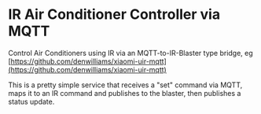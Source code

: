 # IR Air Conditioner Controller via MQTT

Control Air Conditioners using IR via an MQTT-to-IR-Blaster type bridge, eg [https://github.com/denwilliams/xiaomi-uir-mqtt](https://github.com/denwilliams/xiaomi-uir-mqtt)

This is a pretty simple service that receives a "set" command via MQTT, maps it to an IR command and publishes to the blaster, then publishes a status update.
